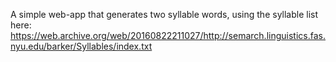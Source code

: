 
A simple web-app that generates two syllable words, using the syllable list here: https://web.archive.org/web/20160822211027/http://semarch.linguistics.fas.nyu.edu/barker/Syllables/index.txt